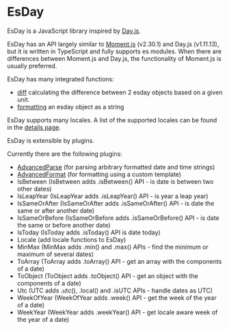 # EsDay

EsDay is a JavaScript library inspired by [Day.js](https://github.com/iamkun/dayjs).

EsDay has an API largely similar to [Moment.js](https://momentjs.com/docs/) (v2.30.1) and Day.js (v1.11.13), but it is written in TypeScript and fully supports es modules. When there are differences between Moment.js and Day.js, the functionality of Moment.js is usually preferred.

EsDay has many integrated functions:
- [diff](./core/diff.md) calculating the difference between 2 esday objects based on a given unit.
- [formatting](./core/format.md) an esday object as a string

EsDay supports many locales. A list of the supported locales can be found in the [details page](./locales/locales.md).

EsDay is extensible by plugins.

Currently there are the following plugins:
- [AdvancedParse](./plugins/advancedParse.md) (for parsing arbitrary formatted date and time strings)
- [AdvancedFormat](./plugins/advancedFormat.md) (for formatting using a custom template)
- IsBetween (IsBetween adds .isBetween() API - is date is between two other dates)
- IsLeapYear (IsLeapYear adds .isLeapYear() API - is year a leap year)
- IsSameOrAfter (IsSameOrAfter adds .isSameOrAfter() API - is date the same or after another date)
- IsSameOrBefore (IsSameOrBefore adds .isSameOrBefore() API - is date the same or before another date)
- IsToday (IsToday adds .isToday() API is date today)
- Locale (add locale functions to EsDay)
- MinMax (MinMax adds .min() and .max() APIs - find the minimum or maximum of several dates)
- ToArray (ToArray adds .toArray() API - get an array with the components of a date)
- ToObject (ToObject adds .toObject() API - get an object with the components of a date)
- Utc (UTC adds .utc(), .local() and .isUTC APIs - handle dates as UTC)
- WeekOfYear (WeekOfYear adds .week() API - get the week of the year of a date)
- WeekYear (WeekYear adds .weekYear() API - get locale aware week of the year of a date)

